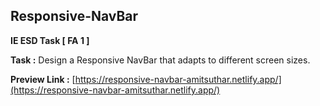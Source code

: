 ## Responsive-NavBar
**IE ESD Task [ FA 1 ]**

**Task :** Design a Responsive NavBar that adapts to different screen sizes.

**Preview Link :** [https://responsive-navbar-amitsuthar.netlify.app/](https://responsive-navbar-amitsuthar.netlify.app/)
